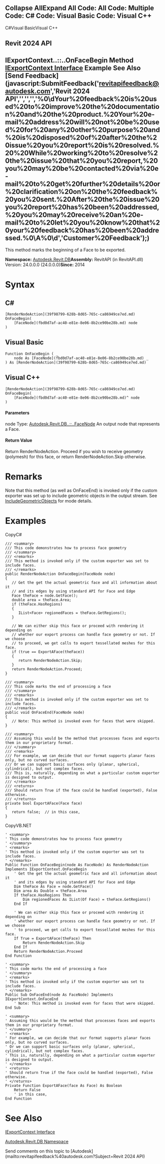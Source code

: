 ﻿

Collapse AllExpand All Code: All Code: Multiple Code: C# Code: Visual Basic Code: Visual C++   
---  
  
C#Visual BasicVisual C++

Revit 2024 API  
---  
IExportContext..::..OnFaceBegin Method   
[IExportContext Interface](7d0dc6df-db0e-6a07-3b42-8dde1bedb3c1.md) Example See Also [Send Feedback](javascript:SubmitFeedback\('revitapifeedback@autodesk.com','Revit 2024 API','','','','%0\\dYour%20feedback%20is%20used%20to%20improve%20the%20documentation%20and%20the%20product.%20Your%20e-mail%20address%20will%20not%20be%20used%20for%20any%20other%20purpose%20and%20is%20disposed%20of%20after%20the%20issue%20you%20report%20is%20resolved.%20%20While%20working%20to%20resolve%20the%20issue%20that%20you%20report,%20you%20may%20be%20contacted%20via%20e-mail%20to%20get%20further%20details%20or%20clarification%20on%20the%20feedback%20you%20sent.%20After%20the%20issue%20you%20report%20has%20been%20addressed,%20you%20may%20receive%20an%20e-mail%20to%20let%20you%20know%20that%20your%20feedback%20has%20been%20addressed.%0\\A%0\\d','Customer%20Feedback'\);)  
---  
  
This method marks the beginning of a Face to be exported. 

**Namespace:** [Autodesk.Revit.DB](87546ba7-461b-c646-cbb1-2cb8f5bff8b2.md)**Assembly:** RevitAPI (in RevitAPI.dll) Version: 24.0.0.0 (24.0.0.0)**Since:** 2014 

# Syntax

C#  
---  
      
    
    [RenderNodeAction](39f98799-628b-8d65-765c-ca86949ce7ed.md) OnFaceBegin(
    	[FaceNode](fbd0d7af-ac40-e81e-8e06-8b2ce90be28b.md) node
    )  
  
Visual Basic  
---  
      
    
    Function OnFaceBegin ( _
    	node As [FaceNode](fbd0d7af-ac40-e81e-8e06-8b2ce90be28b.md) _
    ) As [RenderNodeAction](39f98799-628b-8d65-765c-ca86949ce7ed.md)  
  
Visual C++  
---  
      
    
    [RenderNodeAction](39f98799-628b-8d65-765c-ca86949ce7ed.md) OnFaceBegin(
    	[FaceNode](fbd0d7af-ac40-e81e-8e06-8b2ce90be28b.md)^ node
    )  
  
#### Parameters

node
    Type: [Autodesk.Revit.DB..::..FaceNode](fbd0d7af-ac40-e81e-8e06-8b2ce90be28b.md) An output node that represents a Face. 

#### Return Value

Return RenderNodeAction. Proceed if you wish to receive geometry (polymesh) for this face, or return RenderNodeAction.Skip otherwise. 

# Remarks

Note that this method (as well as OnFaceEnd) is invoked only if the custom exporter was set up to include geometric objects in the output stream. See [IncludeGeometricObjects](2ce1075e-380e-01e7-6459-b7467c2a2414.md) for mode details. 

# Examples

CopyC#
    
    
    /// <summary>
    /// This code demonstrates how to process face geometry
    /// </summary>
    /// <remarks>
    /// This method is invoked only if the custom exporter was set to include faces.
    /// </remarks>
    public RenderNodeAction OnFaceBegin(FaceNode node)
    {
       // Get the get the actual geometric face and all information about it
       // and its edges by using standard API for Face and Edge
       Face theFace = node.GetFace();
       double area = theFace.Area;
       if (theFace.HasRegions)
       {
          IList<Face> regionedFaces = theFace.GetRegions();
       }
    
       // We can either skip this face or proceed with rendering it depending on 
       // whether our export process can handle face geometry or not. If we choose 
       // to proceed, we get calls to export tessellated meshes for this face.
       if (true == ExportAFace(theFace))
       {
          return RenderNodeAction.Skip;
       }
       return RenderNodeAction.Proceed;
    }
    
    /// <summary>
    /// This code marks the end of processing a face
    /// </summary>
    /// <remarks>
    /// This method is invoked only if the custom exporter was set to include faces.
    /// </remarks>
    public void OnFaceEnd(FaceNode node)
    {
       // Note: This method is invoked even for faces that were skipped.
    }
    
    /// <summary>
    /// Assuming this would be the method that processes faces and exports them in our proprietary format.
    /// </summary>
    /// <remarks>
    /// For example, we can decide that our format supports planar faces only, but no curved surfaces.
    /// Or we can support basic surfaces only (planar, spherical, cylindrical), but not complex faces.
    /// This is, naturally, depending on what a particular custom exporter is designed to output.
    /// </remarks>
    /// <returns>
    /// Should return True if the face could be handled (exported), False otherwise.
    /// </returns>
    private bool ExportAFace(Face face)
    {
       return false;  // in this case, 
    }

CopyVB.NET
    
    
    ' <summary>
    ' This code demonstrates how to process face geometry
    ' </summary>
    ' <remarks>
    ' This method is invoked only if the custom exporter was set to include faces.
    ' </remarks>
    Public Function OnFaceBegin(node As FaceNode) As RenderNodeAction Implements IExportContext.OnFaceBegin
        ' Get the get the actual geometric face and all information about it
        ' and its edges by using standard API for Face and Edge
        Dim theFace As Face = node.GetFace()
        Dim area As Double = theFace.Area
        If theFace.HasRegions Then
            Dim regionedFaces As IList(Of Face) = theFace.GetRegions()
        End If
    
        ' We can either skip this face or proceed with rendering it depending on 
        ' whether our export process can handle face geometry or not. If we choose 
        ' to proceed, we get calls to export tessellated meshes for this face.
        If True = ExportAFace(theFace) Then
            Return RenderNodeAction.Skip
        End If
        Return RenderNodeAction.Proceed
    End Function
    
    ' <summary>
    ' This code marks the end of processing a face
    ' </summary>
    ' <remarks>
    ' This method is invoked only if the custom exporter was set to include faces.
    ' </remarks>
    Public Sub OnFaceEnd(node As FaceNode) Implements IExportContext.OnFaceEnd
        ' Note: This method is invoked even for faces that were skipped.
    End Sub
    
    ' <summary>
    ' Assuming this would be the method that processes faces and exports them in our proprietary format.
    ' </summary>
    ' <remarks>
    ' For example, we can decide that our format supports planar faces only, but no curved surfaces.
    ' Or we can support basic surfaces only (planar, spherical, cylindrical), but not complex faces.
    ' This is, naturally, depending on what a particular custom exporter is designed to output.
    ' </remarks>
    ' <returns>
    ' Should return True if the face could be handled (exported), False otherwise.
    ' </returns>
    Private Function ExportAFace(face As Face) As Boolean
        Return False
        ' in this case, 
    End Function

# See Also

[IExportContext Interface](7d0dc6df-db0e-6a07-3b42-8dde1bedb3c1.md)

[Autodesk.Revit.DB Namespace](87546ba7-461b-c646-cbb1-2cb8f5bff8b2.md)

Send comments on this topic to [Autodesk](mailto:revitapifeedback%40autodesk.com?Subject=Revit 2024 API)